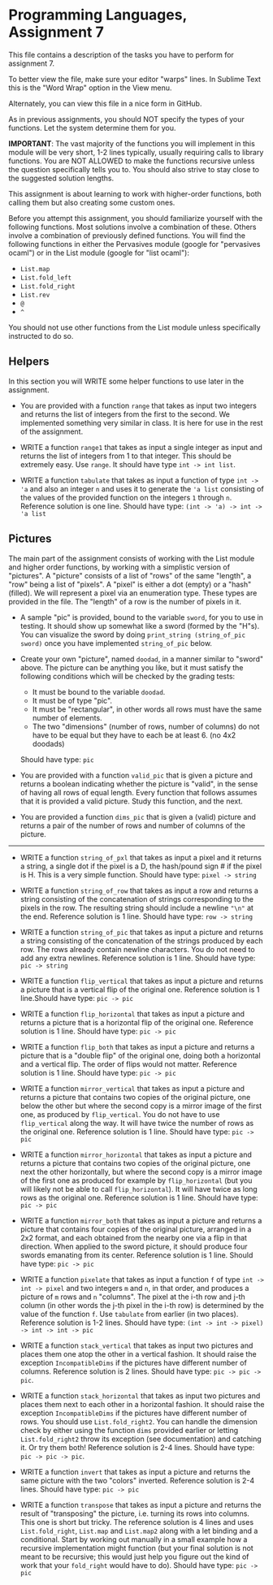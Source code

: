 # Programming Languages, Assignment 7

This file contains a description of the tasks you have to perform for assignment 7.

To better view the file, make sure your editor "warps" lines. In Sublime Text this is the "Word Wrap" option in the View menu.

Alternately, you can view this file in a nice form in GitHub.

As in previous assignments, you should NOT specify the types of your functions. Let the system determine them for you.

**IMPORTANT**: The vast majority of the functions you will implement in this module will be very short, 1-2 lines typically, usually requiring calls to library functions. You are NOT ALLOWED to make the functions recursive unless the question specifically tells you to. You should also strive to stay close to the suggested solution lengths.

This assignment is about learning to work with higher-order functions, both calling them but also creating some custom ones.

Before you attempt this assignment, you should familiarize yourself with the following functions. Most solutions involve a combination of these. Others involve a combination of previously defined functions. You will find the following functions in either the Pervasives module (google for "pervasives ocaml") or in the List module (google for "list ocaml"):

- `List.map`
- `List.fold_left`
- `List.fold_right`
- `List.rev`
- `@`
- `^`

You should not use other functions from the List module unless specifically instructed to do so.

## Helpers

In this section you will WRITE some helper functions to use later in the assignment.

- You are provided with a function `range` that takes as input two integers and returns the list of integers from the first to the second. We implemented something very similar in class. It is here for use in the rest of the assignment.


- WRITE a function `range1` that takes as input a single integer as input and returns the list of integers from 1 to that integer. This should be extremely easy. Use `range`. It should have type `int -> int list`.


- WRITE a function `tabulate` that takes as input a function of type `int -> 'a` and also an integer `n` and uses it to generate the `'a list` consisting of the values of the provided function on the integers `1` through `n`. Reference solution is one line. Should have type: `(int -> 'a) -> int -> 'a list`




## Pictures

The main part of the assignment consists of working with the List module and higher order functions, by working with a simplistic version of "pictures". A "picture" consists of a list of "rows" of the same "length", a "row" being a list of "pixels". A "pixel" is either a dot (empty) or a "hash" (filled). We will represent a pixel via an enumeration type. These types are provided in the file. The "length" of a row is the number of pixels in it.

- A sample "pic" is provided, bound to the variable `sword`, for you to use in testing. It should show up somewhat like a sword (formed by the "H"s). You can visualize the sword by doing `print_string (string_of_pic sword)` once you have implemented `string_of_pic` below.


- Create your own "picture", named `doodad`, in a manner similar to "sword" above. The picture can be anything you like, but it must satisfy the following conditions which will be checked by the grading tests:
    - It must be bound to the variable `doodad`.
    - It must be of type "pic".
    - It must be "rectangular", in other words all rows must have the same number of elements.
    - The two "dimensions" (number of rows, number of columns) do not have to be equal but they have to each be at least 6. (no 4x2 doodads)

    Should have type: `pic`

- You are provided with a function `valid_pic` that is given a picture and returns a boolean indicating whether the picture is "valid", in the sense of having all rows of equal length. Every function that follows assumes that it is provided a valid picture. Study this function, and the next.

- You are provided a function `dims_pic` that is given a (valid) picture and returns a pair of the number of rows and number of columns of the picture.


-------------------------------------------------------------------------------------------------------------------------------------------------------------------

- WRITE a function `string_of_pxl` that takes as input a pixel and it returns a string, a single dot if the pixel is a D, the hash/pound sign # if the pixel is H. This is a very simple function. Should have type: `pixel -> string`


- WRITE a function `string_of_row` that takes as input a row and returns a string consisting of the concatenation of strings corresponding to the pixels in the row.  The resulting string should include a newline `"\n"` at the end. Reference solution is 1 line. Should have type: `row -> string`


- WRITE a function `string_of_pic` that takes as input a picture and returns a string consisting of the concatenation of the strings produced by each row. The rows already contain newline characters. You do not need to add any extra newlines. Reference solution is 1 line. Should have type: `pic -> string`


- WRITE a function `flip_vertical` that takes as input a picture and returns a picture that is a vertical flip of the original one. Reference solution is 1 line.Should have type: `pic -> pic`


- WRITE a function `flip_horizontal` that takes as input a picture and returns a picture that is a horizontal flip of the original one. Reference solution is 1 line. Should have type: `pic -> pic`


- WRITE a function `flip_both` that takes as input a picture and returns a picture that is a "double flip" of the original one, doing both a horizontal and a vertical flip. The order of flips would not matter. Reference solution is 1 line. Should have type: `pic -> pic`


- WRITE a function `mirror_vertical` that takes as input a picture and returns a picture that contains two copies of the original picture, one below the other but where the second copy is a mirror image of the first one, as produced by `flip_vertical`. You do not have to use `flip_vertical` along the way. It will have twice the number of rows as the original one. Reference solution is 1 line. Should have type: `pic -> pic`


- WRITE a function `mirror_horizontal` that takes as input a picture and returns a picture that contains two copies of the original picture, one next the other horizontally, but where the second copy is a mirror image of the first one as produced for example by `flip_horizontal` (but you will likely not be able to call `flip_horizontal`). It will have twice as long rows as the original one. Reference solution is 1 line. Should have type: `pic -> pic`


- WRITE a function `mirror_both` that takes as input a picture and returns a picture that contains four copies of the original picture, arranged in a 2x2 format, and each obtained from the nearby one via a flip in that direction. When applied to the sword picture, it should produce four swords emanating from its center. Reference solution is 1 line. Should have type: `pic -> pic`


- WRITE a function `pixelate` that takes as input a function `f` of type `int -> int -> pixel` and two integers `m` and `n`, in that order, and produces a picture of `m` rows and `n` "columns". The pixel at the i-th row and j-th column (in other words the j-th pixel in the i-th row) is determined by the value of the function `f`. Use `tabulate` from earlier (in two places). Reference solution is 1-2 lines. Should have type: `(int -> int -> pixel) -> int -> int -> pic`


- WRITE a function `stack_vertical` that takes as input two pictures and places them one atop the other in a vertical fashion. It should raise the exception `IncompatibleDims` if the pictures have different number of columns. Reference solution is 2 lines. Should have type: `pic -> pic -> pic`.


- WRITE a function `stack_horizontal` that takes as input two pictures and places them next to each other in a horizontal fashion. It should raise the exception `IncompatibleDims` if the pictures have different number of rows. You should use `List.fold_right2`. You can handle the dimension check by either using the function `dims` provided earlier or letting `List.fold_right2` throw its exception (see documentation) and catching it. Or try them both! Reference solution is 2-4 lines. Should have type: `pic -> pic -> pic`.


- WRITE a function `invert` that takes as input a picture and returns the same picture with the two "colors" inverted. Reference solution is 2-4 lines. Should have type: `pic -> pic`


- WRITE a function `transpose` that takes as input a picture and returns the result of "transposing" the picture, i.e. turning its rows into columns. This one is short but tricky. The reference solution is 4 lines and uses `List.fold_right`, `List.map` and `List.map2` along with a let binding and a conditional. Start by working out manually in a small example how a recursive implementation might function (but your final solution is not meant to be recursive; this would just help you figure out the kind of work that your `fold_right` would have to do). Should have type: `pic -> pic`
